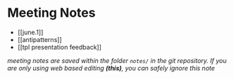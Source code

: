 # Meeting Notes

 * [[june.1]]
 * [[antipatterns]]
 * [[tpl presentation feedback]]

_meeting notes are saved within the folder `notes/` in the git repository. If you are only using web based editing **(this)**, you can safely ignore this note_